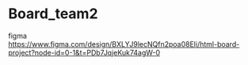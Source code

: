 # Board_team2


figma  
https://www.figma.com/design/BXLYJ9lecNQfn2poa08Eli/html-board-project?node-id=0-1&t=PDb7JqjeKuk74agW-0